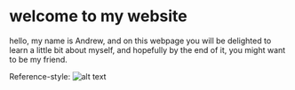 # **welcome to my website**
hello, my name is Andrew, and on this webpage you will be delighted to learn a little bit about myself, and hopefully by the end of it, you might want to be my friend.

Reference-style: 
![alt text][logo]

[logo]: [Imgur](https://i.imgur.com/YbQU13L.jpg)


